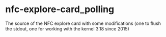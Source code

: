 # nfc-explore-card_polling
The source of the NFC explore card with some modifications (one to flush the stdout, one for working with the kernel 3.18 since 2015)
